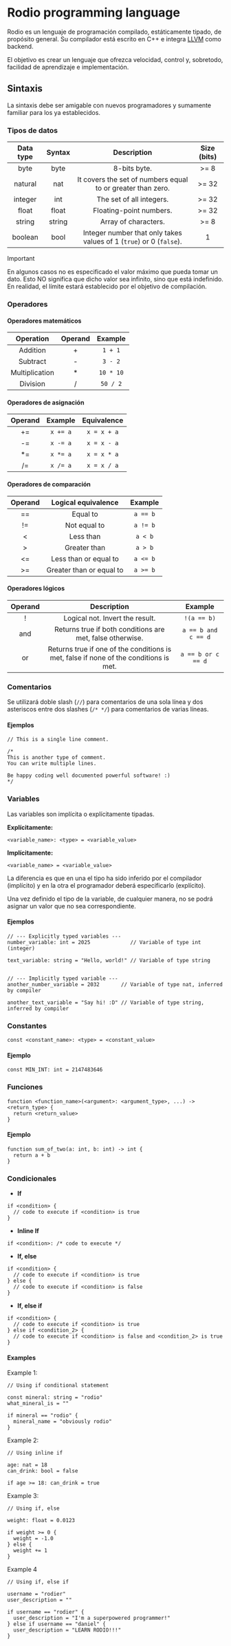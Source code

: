 # Rodio programming language
Rodio es un lenguaje de programación compilado, estáticamente tipado, de propósito general. Su compilador está escrito en C++ e integra [LLVM](https://llvm.org/) como backend.

El objetivo es crear un lenguaje que ofrezca velocidad, control y, sobretodo, facilidad de aprendizaje e implementación.

## Sintaxis
La sintaxis debe ser amigable con nuevos programadores y sumamente familiar para los ya establecidos.

### Tipos de datos
| Data type | Syntax | Description | Size (bits)
| :---: | :---: | :---: | :---: |
| byte | byte | 8-bits byte. | >= 8 |
| natural | nat | It covers the set of numbers equal to or greater than zero. | >= 32 |
| integer | int | The set of all integers. | >= 32 |
| float | float | Floating-point numbers. | >= 32 |
| string | string | Array of characters. | >= 8 |
| boolean | bool | Integer number that only takes values of 1 (`true`) or 0 (`false`). | 1 |

> [!IMPORTANT]
> En algunos casos no es especificado el valor máximo que pueda tomar un dato. Esto NO significa que dicho valor sea infinito, sino que está indefinido. En realidad, el límite estará establecido por el objetivo de compilación.

### Operadores
#### Operadores matemáticos
| Operation | Operand | Example |
| :-------: | :-----: | :-----: |
| Addition | + | `1 + 1` |
| Subtract | - | `3 - 2` |
| Multiplication | * | `10 * 10` |
| Division | / | `50 / 2` |

#### Operadores de asignación
| Operand | Example | Equivalence |
| :-----: | :---------: | :-----: |
| += | `x += a` | `x = x + a` |
| -= | `x -= a` | `x = x - a` |
| *= | `x *= a` | `x = x * a` |
| /= | `x /= a` | `x = x / a` |

#### Operadores de comparación
| Operand | Logical equivalence | Example |
| :-----: | :-----------------: | :-----: |
| == | Equal to | `a == b` |
| != | Not equal to | `a != b` |
| < | Less than | `a < b` |
| > | Greater than | `a > b` |
| <= | Less than or equal to | `a <= b` |
| >= | Greater than or equal to | `a >= b` |

#### Operadores lógicos
| Operand | Description | Example |
| :-----: | :---------: | :-----: |
| ! | Logical not. Invert the result. | `!(a == b)` |
| and | Returns true if both conditions are met, false otherwise. | `a == b and c == d` |
| or | Returns true if one of the conditions is met, false if none of the conditions is met. | `a == b or c == d` |

### Comentarios
Se utilizará doble slash (`//`) para comentarios de una sola línea y dos asteriscos entre dos slashes (`/* */`) para comentarios de varias líneas.

#### Ejemplos
```rodio
// This is a single line comment.
```
```rodio
/*
This is another type of comment.
You can write multiple lines.

Be happy coding well documented powerful software! :)
*/
```

### Variables
Las variables son implícita o explícitamente tipadas.

**Explícitamente:**
```rodio
<variable_name>: <type> = <variable_value>
```

**Implícitamente:**
```rodio
<variable_name> = <variable_value>
```

La diferencia es que en una el tipo ha sido inferido por el compilador (implícito) y en la otra el programador deberá especificarlo (explícito).

Una vez definido el tipo de la variable, de cualquier manera, no se podrá asignar un valor que no sea correspondiente.

#### Ejemplos
```rodio
// --- Explicitly typed variables ---
number_variable: int = 2025             // Variable of type int (integer)

text_variable: string = "Hello, world!" // Variable of type string
```
```rodio

// --- Implicitly typed variable ---
another_number_variable = 2032       // Variable of type nat, inferred by compiler

another_text_variable = "Say hi! :D" // Variable of type string, inferred by compiler
```

### Constantes
```rodio
const <constant_name>: <type> = <constant_value>
```

#### Ejemplo
```rodio
const MIN_INT: int = 2147483646
```

### Funciones
```rodio
function <function_name>(<argument>: <argument_type>, ...) -> <return_type> {
  return <return_value>
}
```

#### Ejemplo
```rodio
function sum_of_two(a: int, b: int) -> int {
  return a + b
}
```

### Condicionales
- **If**
```rodio
if <condition> {
  // code to execute if <condition> is true
}
```

- **Inline If**
```rodio
if <condition>: /* code to execute */
```

- **If, else**
```rodio
if <condition> {
  // code to execute if <condition> is true
} else {
  // code to execute if <condition> is false
}
```

- **If, else if**
```rodio
if <condition> {
  // code to execute if <condition> is true
} else if <condition_2> {
  // code to execute if <condition> is false and <condition_2> is true
}
```

#### Examples
Example 1:
```rodio
// Using if conditional statement

const mineral: string = "rodio"
what_mineral_is = ""

if mineral == "rodio" {
  mineral_name = "obviously rodio"
}
```

Example 2:
```rodio
// Using inline if

age: nat = 18
can_drink: bool = false

if age >= 18: can_drink = true
```

Example 3:
```rodio
// Using if, else

weight: float = 0.0123

if weight >= 0 {
  weight = -1.0
} else {
  weight += 1
}
```

Example 4
```rodio
// Using if, else if

username = "rodier"
user_description = ""

if username == "rodier" {
  user_description = "I'm a superpowered programmer!"
} else if username == "daniel" {
  user_description = "LEARN RODIO!!!"
}
```
